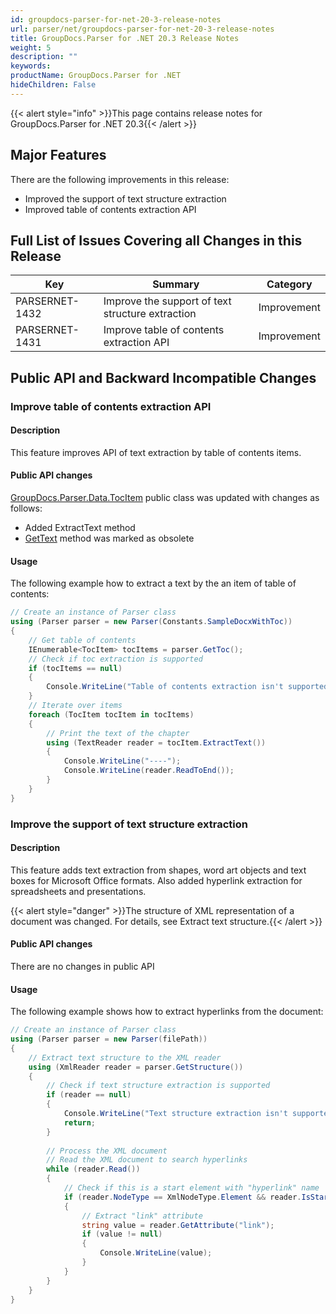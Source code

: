 ```yaml
---
id: groupdocs-parser-for-net-20-3-release-notes
url: parser/net/groupdocs-parser-for-net-20-3-release-notes
title: GroupDocs.Parser for .NET 20.3 Release Notes
weight: 5
description: ""
keywords: 
productName: GroupDocs.Parser for .NET
hideChildren: False
---
```

{{< alert style="info" >}}This page contains release notes for GroupDocs.Parser for .NET 20.3{{< /alert >}}

## Major Features

There are the following improvements in this release:

*   Improved the support of text structure extraction
*   Improved table of contents extraction API

## Full List of Issues Covering all Changes in this Release

| Key | Summary | Category |
| --- | --- | --- |
| PARSERNET-1432 | Improve the support of text structure extraction | Improvement |
| PARSERNET-1431 | Improve table of contents extraction API | Improvement |

## Public API and Backward Incompatible Changes

### Improve table of contents extraction API

#### Description

This feature improves API of text extraction by table of contents items.

#### Public API changes

[GroupDocs.Parser.Data.TocItem](https://apireference.groupdocs.com/net/parser/groupdocs.parser.data/tocitem) public class was updated with changes as follows:

*   Added ExtractText method
*   [GetText](https://apireference.groupdocs.com/net/parser/groupdocs.parser.data/tocitem/methods/gettext) method was marked as obsolete

#### Usage

The following example how to extract a text by the an item of table of contents:

```csharp
// Create an instance of Parser class
using (Parser parser = new Parser(Constants.SampleDocxWithToc))
{
    // Get table of contents
    IEnumerable<TocItem> tocItems = parser.GetToc();
    // Check if toc extraction is supported
    if (tocItems == null)
    {
        Console.WriteLine("Table of contents extraction isn't supported");
    }
    // Iterate over items
    foreach (TocItem tocItem in tocItems)
    {
        // Print the text of the chapter
        using (TextReader reader = tocItem.ExtractText())
        {
            Console.WriteLine("----");
            Console.WriteLine(reader.ReadToEnd());
        }
    }
}
```

### Improve the support of text structure extraction

#### Description

This feature adds text extraction from shapes, word art objects and text boxes for Microsoft Office formats. Also added hyperlink extraction for spreadsheets and presentations.

{{< alert style="danger" >}}The structure of XML representation of a document was changed. For details, see Extract text structure.{{< /alert >}}

#### Public API changes

There are no changes in public API

#### Usage

The following example shows how to extract hyperlinks from the document:

```csharp
// Create an instance of Parser class
using (Parser parser = new Parser(filePath))
{
    // Extract text structure to the XML reader
    using (XmlReader reader = parser.GetStructure())
    {
        // Check if text structure extraction is supported
        if (reader == null)
        {
            Console.WriteLine("Text structure extraction isn't supported.");
            return;
        }
 
        // Process the XML document
        // Read the XML document to search hyperlinks
        while (reader.Read())
        {
            // Check if this is a start element with "hyperlink" name
            if (reader.NodeType == XmlNodeType.Element && reader.IsStartElement() && reader.Name.ToLowerInvariant() == "hyperlink")
            {
                // Extract "link" attribute
                string value = reader.GetAttribute("link");
                if (value != null)
                {
                    Console.WriteLine(value);
                }
            }
        }
    }
}
```
